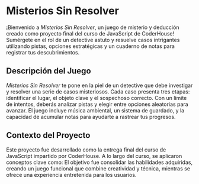 # Misterios Sin Resolver

¡Bienvenido a _Misterios Sin Resolver_, un juego de misterio y deducción creado como proyecto final del curso de JavaScript de CoderHouse! Sumérgete en el rol de un detective astuto y resuelve casos intrigantes utilizando pistas, opciones estratégicas y un cuaderno de notas para registrar tus descubrimientos.

## Descripción del Juego

_Misterios Sin Resolver_ te pone en la piel de un detective que debe investigar y resolver una serie de casos misteriosos. Cada caso presenta tres etapas: identificar el lugar, el objeto clave y el sospechoso correcto. Con un límite de intentos, deberás analizar pistas y elegir entre opciones aleatorias para avanzar. El juego incluye música ambiental, un sistema de guardado, y la capacidad de acumular notas para ayudarte a rastrear tus progresos.

## Contexto del Proyecto

Este proyecto fue desarrollado como la entrega final del curso de JavaScript impartido por CoderHouse. A lo largo del curso, se aplicaron conceptos clave como:
El objetivo fue consolidar las habilidades adquiridas, creando un juego funcional que combine creatividad y técnica, mientras se ofrece una experiencia entretenida para los usuarios.
